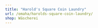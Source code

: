 ```yaml
---
title: "Harold's Square Coin Laundry"
url: /omaha/harolds-square-coin-laundry/
shop: Wäscherei
---
```

